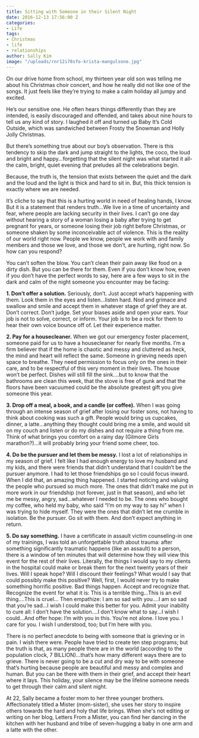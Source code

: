 ```yaml
---
title: Sitting with Someone in their Silent Night
date: 2016-12-13 17:56:00 Z
categories:
- Life
tags:
- Christmas
- life
- relationships
author: Sally Kim
image: "/uploads/rnr12i78sfo-krista-mangulsone.jpg"
---
```


On our drive home from school, my thirteen year old son was telling me about his Christmas choir concert, and how he really did not like one of the songs. It just feels like they’re trying to make a calm holiday all jumpy and excited. 

He’s our sensitive one. He often hears things differently than they are intended, is easily discouraged and offended, and takes about nine hours to tell us any kind of story. I laughed it off and turned up Baby It’s Cold Outside, which was sandwiched between Frosty the Snowman and Holly Jolly Christmas. 

But there’s something true about our boy’s observation. There is this tendency to skip the dark and jump straight to the lights, the coco, the loud and bright and happy...forgetting that the silent night was what started it all-the calm, bright, quiet evening that preludes all the celebrations begin. 

<!-- more -->

Because, the truth is, the tension that exists between the quiet and the dark and the loud and the light is thick and hard to sit in. But, this thick tension is exactly where we are needed. 

It’s cliche to say that this is a hurting world in need of healing hands, I know. But it is a statement that renders truth...We live in a time of uncertainty and fear, where people are lacking security in their lives. I can’t go one day without hearing a story of a woman losing a baby after trying to get pregnant for years, or someone losing their job right before Christmas, or someone shaken by some inconceivable act of violence. This is the reality of our world right now. People we know, people we work with and family members and those we love, and those we don’t, are hurting, right now. So how can you respond? 

You can’t soften the blow. You can’t clean their pain away like food on a dirty dish. But you can be there for them. Even if you don’t know how, even if you don’t have the perfect words to say, here are a few ways to sit in the dark and calm of the night someone you encounter may be facing: 

**1. Don’t offer a solution.** 
Seriously, don’t. Just accept what’s happening with them. Look them in the eyes and listen...listen hard. Nod and grimace and swallow and smile and accept them in whatever stage of grief they are at. Don’t correct. Don’t judge. Set your biases aside and open your ears. Your job is not to solve, correct, or inform. Your job is to be a rock for them to hear their own voice bounce off of. Let their experience matter. 

**2. Pay for a housecleaner.** 
When we got our emergency foster placement, someone paid for us to have a housecleaner for nearly five months. I’m a firm believer that if the home is chaotic and messy and cluttered as heck, the mind and heart will reflect the same. Someone in grieving needs open space to breathe. They need permission to focus only on the ones in their care, and to be respectful of this very moment in their lives. The house won’t be perfect. Dishes will still fill the sink….but to know that the bathrooms are clean this week, that the stove is free of gunk and that the floors have been vacuumed could be the absolute greatest gift you give someone this year.
  
**3. Drop off a meal, a book, and a candle (or coffee).**
When I was going through an intense season of grief after losing our foster sons, not having to think about cooking was such a gift. People would bring us cupcakes, dinner, a latte...anything they thought could bring me a smile, and would sit on my couch and listen or do my dishes and not require a thing from me. Think of what brings you comfort on a rainy day (Gilmore Girls marathon?)...it will probably bring your friend some cheer, too. 

**4. Do be the pursuer and let them be messy.** 
I lost a lot of relationships in my season of grief. I felt like I had enough energy to love my husband and my kids, and there were friends that didn’t understand that I couldn’t be the pursuer anymore. I had to let those friendships go so I could focus inward. When I did that, an amazing thing happened. I started noticing and valuing the people who pursued so much more. The ones that didn’t make me put in more work in our friendship (not forever, just in that season), and who let me be messy, angry, sad...whatever I needed to be. The ones who bought my coffee, who held my baby, who said “I’m on my way to say hi” when I was trying to hide myself. They were the ones that didn’t let me crumble in isolation. Be the pursuer. Go sit with them. And don’t expect anything in return. 

**5. Do say something.** 
I have a certificate in assault victim counseling-in one of my trainings, I was told an unforgettable truth about trauma: after something significantly traumatic happens (like an assault) to a person, there is a window of ten minutes that will determine how they will view this event for the rest of their lives. Literally, the things I would say to my clients in the hospital could make or break them for the next twenty years of their lives. Will I speak hope? Will I discount their feelings? What would I say that could possibly make this positive? Well, first, I would never try to make something horrific positive. Bad things happen. Accept and recognize that. Recognize the event for what it is: This is a terrible thing...This is an evil thing….This is cruel… Then empathize: I am so sad with you….I am so sad that you’re sad...I wish I could make this better for you. Admit your inability to cure all: I don’t have the solution….I don’t know what to say...I wish I could...And offer hope: I’m with you in this. You’re not alone. I love you. I care for you. I wish I understood, too; but I’m here with you. 

There is no perfect anecdote to being with someone that is grieving or in pain. I wish there were. People have tried to create ten step programs; but the truth is that, as many people there are in the world (according to the population clock, 7 BILLION)...that’s how many different ways there are to grieve. There is never going to be a cut and dry way to be with someone that’s hurting because people are beautiful and messy and complex and human. But you can be there with them in their grief, and accept their heart where it lays. This holiday, your silence may be the lifeline someone needs to get through their calm and silent night.  


At 22, Sally became a foster mom to her three younger brothers. Affectionately titled a Mister (mom-sister), she uses her story to inspire others towards the hard and holy that life brings. When she's not editing or writing on her blog, Letters From a Mister, you can find her dancing in the kitchen with her husband and tribe of seven-hugging a baby in one arm and a latte with the other. 